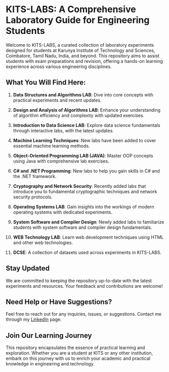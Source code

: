 # KITS-LABS: A Comprehensive Laboratory Guide for Engineering Students

Welcome to KITS-LABS, a curated collection of laboratory experiments designed for students at Karunya Institute of Technology and Sciences, Coimbatore, Tamil Nadu, India, and beyond. This repository aims to assist students with exam preparations and revision, offering a hands-on learning experience across various engineering disciplines.

## What You Will Find Here:

1. **Data Structures and Algorithms LAB**: Dive into core concepts with practical experiments and recent updates.

2. **Design and Analysis of Algorithms LAB**: Enhance your understanding of algorithm efficiency and complexity with updated exercises.

3. **Introduction to Data Science LAB**: Explore data science fundamentals through interactive labs, with the latest updates.

4. **Machine Learning Techniques**: New labs have been added to cover essential machine learning methods.

5. **Object-Oriented Programming LAB (JAVA)**: Master OOP concepts using Java with comprehensive lab exercises.

6. **C# and .NET Programming**: New labs to help you gain skills in C# and the .NET framework.

7. **Cryptography and Network Security**: Recently added labs that introduce you to fundamental cryptographic techniques and network security protocols.

8. **Operating Systems LAB**: Gain insights into the workings of modern operating systems with dedicated experiments.

9. **System Software and Compiler Design**: Newly added labs to familiarize students with system software and compiler design fundamentals.

10. **WEB Technology LAB**: Learn web development techniques using HTML and other web technologies.

11. **DCSE**: A collection of datasets used across experiments in KITS-LABS.

## Stay Updated
We are committed to keeping the repository up-to-date with the latest experiments and resources. Your feedback and contributions are welcome!

## Need Help or Have Suggestions?
Feel free to reach out for any inquiries, issues, or suggestions. Contact me through my [LinkedIn](https://www.linkedin.com/in/biswayan-mehra/) page.

## Join Our Learning Journey
This repository encapsulates the essence of practical learning and exploration. Whether you are a student at KITS or any other institution, embark on this journey with us to enrich your academic and practical knowledge in engineering and technology.
